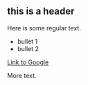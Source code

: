 ## this is a header

Here is some regular text.

* bullet 1
* bullet 2

[Link to Google](http://www.google.com)

More text.